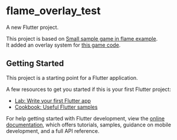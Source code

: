 # flame_overlay_test

A new Flutter project.

This project is based on [Small sample game in flame example](https://github.com/flame-engine/flame/tree/main/packages/flame/example).  
It added an overlay system for [this game code](https://codelabs.developers.google.com/codelabs/flutter-flame-game?hl=ja#9).

## Getting Started

This project is a starting point for a Flutter application.

A few resources to get you started if this is your first Flutter project:

- [Lab: Write your first Flutter app](https://docs.flutter.dev/get-started/codelab)
- [Cookbook: Useful Flutter samples](https://docs.flutter.dev/cookbook)

For help getting started with Flutter development, view the
[online documentation](https://docs.flutter.dev/), which offers tutorials,
samples, guidance on mobile development, and a full API reference.
